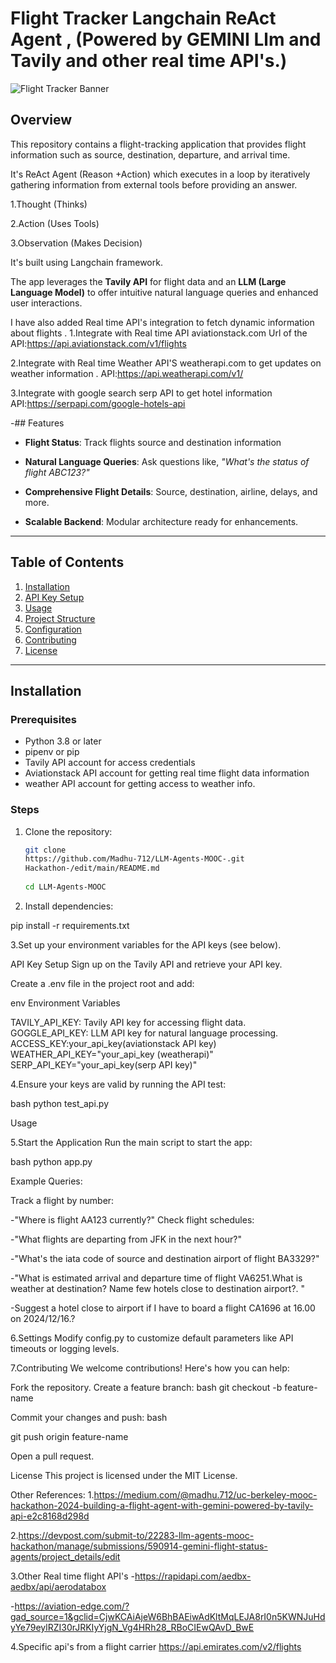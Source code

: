 # Flight Tracker Langchain ReAct Agent , (Powered by GEMINI Llm and Tavily and other real time API's.)

![Flight Tracker Banner](https://images.app.goo.gl/8zDroDCdbjAYZJfW6)

## Overview  
This repository contains a flight-tracking application that provides  flight information such as source, destination, departure, and arrival time.

It's ReAct Agent (Reason +Action) which executes in a loop by iteratively gathering information from external tools before providing an answer.

1.Thought (Thinks)

2.Action (Uses Tools)

3.Observation (Makes Decision)

It's built using Langchain framework.

The app leverages the **Tavily API** for flight data and an **LLM (Large Language Model)** to offer intuitive natural language queries and enhanced user interactions.

I have also added  Real time API's integration to fetch dynamic information about flights .
1.Integrate with Real time API 
aviationstack.com
Url of the API:https://api.aviationstack.com/v1/flights

2.Integrate with Real time Weather API'S  weatherapi.com to get updates on weather information .
API:https://api.weatherapi.com/v1/

3.Integrate with google search serp API to get hotel information  
API:https://serpapi.com/google-hotels-api

-## Features  
- **Flight Status**: Track flights source and destination  information  
- **Natural Language Queries**: Ask questions like, *"What's the status of flight ABC123?"*  
- **Comprehensive Flight Details**: Source, destination, airline, delays, and more.  

- **Scalable Backend**: Modular architecture ready for enhancements.  

---

## Table of Contents  
1. [Installation](#installation)  
2. [API Key Setup](#api-key-setup)  
3. [Usage](#usage)  
4. [Project Structure](#project-structure)  
5. [Configuration](#configuration)  
6. [Contributing](#contributing)  
7. [License](#license)  

---

## Installation  

### Prerequisites  
- Python 3.8 or later  
- pipenv or pip  
- Tavily API account for access credentials
- Aviationstack API account for getting real time flight data information
- weather API account for getting access to weather info.

### Steps  
1. Clone the repository:  
   ```bash  
   git clone
   https://github.com/Madhu-712/LLM-Agents-MOOC-.git
   Hackathon-/edit/main/README.md
     
   cd LLM-Agents-MOOC


 2.  Install dependencies:

pip install -r requirements.txt  


3.Set up your environment variables for the API keys (see below).

API Key Setup
Sign up on the Tavily API and retrieve your API key.

Create a .env file in the project root and add:

env
Environment Variables

TAVILY_API_KEY: Tavily API key for accessing flight data.
GOGGLE_API_KEY: LLM API key for natural language processing.
ACCESS_KEY:your_api_key(aviationstack API key) 
WEATHER_API_KEY="your_api_key (weatherapi)"
SERP_API_KEY="your_api_key(serp API key)"

4.Ensure your keys are valid by running the API test:

bash
python test_api.py  


Usage

5.Start the Application
Run the main script to start the app:

bash
python app.py  


Example Queries:

Track a flight by number:

-"Where is flight AA123 currently?"
Check flight schedules:

-"What flights are departing from JFK in the next hour?"

-"What's the iata code of source and destination airport of flight BA3329?"

-"What is estimated arrival and departure time of flight VA6251.What is weather at destination? Name few hotels close to destination airport?. "

-Suggest a hotel close to airport if I have to board a flight CA1696 at 16.00 on 2024/12/16.?

6.Settings
Modify config.py to customize default parameters like API timeouts or logging levels.

7.Contributing
We welcome contributions! Here's how you can help:

Fork the repository.
Create a feature branch:
bash
git checkout -b feature-name  

Commit your changes and push:
bash

git push origin feature-name  

Open a pull request.

License
This project is licensed under the MIT License.

Other References:
1.https://medium.com/@madhu.712/uc-berkeley-mooc-hackathon-2024-building-a-flight-agent-with-gemini-powered-by-tavily-api-e2c8168d298d

2.https://devpost.com/submit-to/22283-llm-agents-mooc-hackathon/manage/submissions/590914-gemini-flight-status-agents/project_details/edit

3.Other Real time flight API's
-https://rapidapi.com/aedbx-aedbx/api/aerodatabox

-https://aviation-edge.com/?gad_source=1&gclid=CjwKCAiAjeW6BhBAEiwAdKltMqLEJA8rI0n5KWNJuHdyYe79eylRZI30rJRKIyYjgN_Vg4HRh28_RBoCIEwQAvD_BwE

4.Specific api's from a flight carrier 
https://api.emirates.com/v2/flights











 





